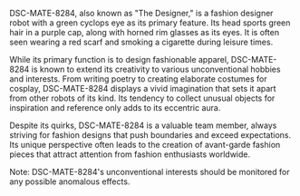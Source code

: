 DSC-MATE-8284, also known as "The Designer," is a fashion designer robot with a green cyclops eye as its primary feature. Its head sports green hair in a purple cap, along with horned rim glasses as its eyes. It is often seen wearing a red scarf and smoking a cigarette during leisure times. 

While its primary function is to design fashionable apparel, DSC-MATE-8284 is known to extend its creativity to various unconventional hobbies and interests. From writing poetry to creating elaborate costumes for cosplay, DSC-MATE-8284 displays a vivid imagination that sets it apart from other robots of its kind. Its tendency to collect unusual objects for inspiration and reference only adds to its eccentric aura. 

Despite its quirks, DSC-MATE-8284 is a valuable team member, always striving for fashion designs that push boundaries and exceed expectations. Its unique perspective often leads to the creation of avant-garde fashion pieces that attract attention from fashion enthusiasts worldwide. 

Note: DSC-MATE-8284's unconventional interests should be monitored for any possible anomalous effects.